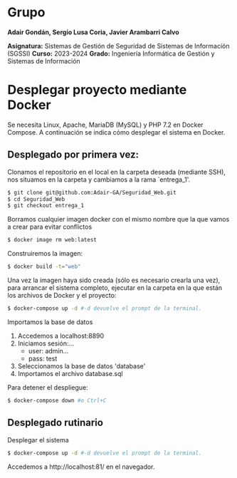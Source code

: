 # Grupo
**Adair Gondán, Sergio Lusa Coria, Javier Arambarri Calvo**

**Asignatura:** Sistemas de Gestión de Seguridad de Sistemas de Información (SGSSI)
**Curso:** 2023-2024
**Grado:** Ingeniería Informática de Gestión y Sistemas de Información

# Desplegar proyecto mediante Docker
Se necesita Linux, Apache, MariaDB (MySQL) y PHP 7.2 en Docker Compose. A continuación se indica cómo desplegar el sistema en Docker.

<!-- # Resumen: -->

## Desplegado por primera vez:
Clonamos el repositorio en el local en la carpeta deseada (mediante SSH), nos situamos en la carpeta y cambiamos a la rama `entrega_1'.
```bash
$ git clone git@github.com:Adair-GA/Seguridad_Web.git
$ cd Seguridad_Web
$ git checkout entrega_1
```

Borramos cualquier imagen docker con el mismo nombre que la que vamos a crear para evitar conflictos
```bash
$ docker image rm web:latest
```

Construiremos la imagen:
```bash
$ docker build -t="web"
```

Una vez la imagen haya sido creada (sólo es necesario crearla una vez), para arrancar el sistema completo, ejecutar en la carpeta en la que están los archivos de Docker y el proyecto:
```bash
$ docker-compose up -d #-d devuelve el prompt de la terminal.
```

Importamos la base de datos
1. Accedemos a localhost:8890
2. Iniciamos sesión:...
	- user: admin...
	- pass: test
3. Seleccionamos la base de datos 'database'
4. Importamos el archivo database.sql

Para detener el despliegue:
```bash
$ docker-compose down #o Ctrl+C
```
## Desplegado rutinario
Desplegar el sistema
```bash
$ docker-compose up -d #-d devuelve el prompt de la terminal.
```
Accedemos a http://localhost:81/ en el navegador.

<!--
----------------------------------------------------------------------------------
# Instalación Docker

Instalar docker:
```bash
$ sudo apt install docker.io
```

Docker necesita privilegios de root. Si deseas evitar el uso de sudo, ejecutar:
```bash
$ sudo groupadd docker
$ sudo usermod -aG docker $USER
$ docker run hello-world
```

Reiniciar el sistema, y ejecutar para comprobar la correción de la instalación:
```bash
$ docker run hello-world
```

## Instalación Docker-Compose

docker-compose nos permitirá desplegar el sistema (HTML, PHP, MariaDB...), para instalarlo:
```bash
$ sudo apt install docker-compose
```

## Configuración del sistema para su despliegue
### Crear imagen
La imagen se crea a partir de un DockerFile, proporcionado por el profesor:
La imagen construida a partir del Dockerfile proporcionado por el profesor:
```bash
FROM php:7.2.2-apache
RUN docker-php-ext-install mysqli
```

### Construir la imagen
```bash
$ docker build -t="web"
```

### Definición de los servicios
Los servicios de los que se compone el sistema se describen en el archivo docker-compose.yml. En este proyecto serán tres:
#### web
Contiene un servidor web Apache y contiene nuestra aplicación PHP definida en /app. Se conecta al servicio db y redirige el puerto 81 del host al puerto 80 del container, que es donde se ejecuta Apache.
#### db
Imagen que provee la base de datos MariaDB, contenida en /mysql.
#### phpmyadmin
Imagen oficial de PHPMyAdmin, se conecta al servicio db y se usa para administrar la base de datos, accediendo directamente al puerto 8890. 
#### docker-compose.yml
```
services:
  web:
    build: .
    environment:
      - ALLOW_OVERRIDE=true
    ports:
      - "81:80"
    links:
      - db
    volumes:
      - ./app:/var/www/html/

  db:
    image: mariadb:10.8.2
    restart: always
    volumes:
      - ./mysql:/var/lib/mysql
    environment:
      MYSQL_ROOT_PASSWORD: root
      MYSQL_USER: admin
      MYSQL_PASSWORD: test
      MYSQL_DATABASE: database
    ports:
      - "8889:3306"

  phpmyadmin:
    image: phpmyadmin/phpmyadmin:latest
    links:
      - db
    ports:
      - 8890:80
    environment:
      MYSQL_USER: admin
      MYSQL_PASSWORD: test
      MYSQL_DATABASE: database
```

# Actualizar la base de datos desde PhPmyadmin
1. Desplegamos el sistema:
```bash
$ docker-compose up -d
```
2. Accedemos a localhost:8890...
3. Iniciamos sesión:...
	- user: admin...
	- pass: test
4. Seleccionamos la base de datos 'database'
5. Importamos el archivo database.sql
-->

